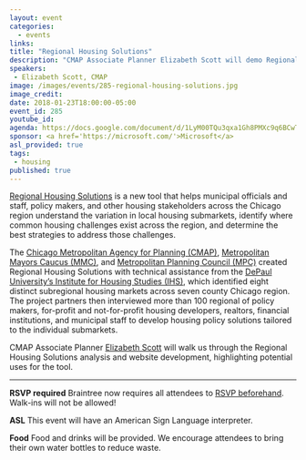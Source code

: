 ```yaml
---
layout: event
categories: 
  - events
links:
title: "Regional Housing Solutions"
description: "CMAP Associate Planner Elizabeth Scott will demo Regional Housing Solutions - a new tool that helps municipal officials and staff, policy makers, and other housing stakeholders across the Chicago region understand the variation in local housing submarkets, identify where common housing challenges exist across the region, and determine the best strategies to address those challenges."
speakers:
 - Elizabeth Scott, CMAP
image: /images/events/285-regional-housing-solutions.jpg
image_credit: 
date: 2018-01-23T18:00:00-05:00
event_id: 285
youtube_id: 
agenda: https://docs.google.com/document/d/1LyM00TQu3qxa1Gh8PMXc9q6BCwTAy3OfIJOuSQ7EmZA/edit#
sponsor: <a href='https://microsoft.com/'>Microsoft</a>
asl_provided: true
tags: 
 - housing
published: true
---
```


[Regional Housing Solutions](https://www.regionalhousingsolutions.org/) is a new tool that helps municipal officials and staff, policy makers, and other housing stakeholders across the Chicago region understand the variation in local housing submarkets, identify where common housing challenges exist across the region, and determine the best strategies to address those challenges.

The [Chicago Metropolitan Agency for Planning (CMAP)](http://www.cmap.illinois.gov/), [Metropolitan Mayors Caucus (MMC)](http://mayorscaucus.org/), and [Metropolitan Planning Council (MPC)](http://www.metroplanning.org/index.html) created Regional Housing Solutions with technical assistance from the [DePaul University’s Institute for Housing Studies (IHS)](https://www.housingstudies.org/), which identified eight distinct subregional housing markets across seven county Chicago region. The project partners then interviewed more than 100 regional of policy makers, for-profit and not-for-profit housing developers, realtors, financial institutions, and municipal staff to develop housing policy solutions tailored to the individual submarkets.

CMAP Associate Planner [Elizabeth Scott](https://www.linkedin.com/in/elizabethdscott/) will walk us through the Regional Housing Solutions analysis and website development, highlighting potential uses for the tool.

---

**RSVP required** Braintree now requires all attendees to [RSVP beforehand](https://www.eventbrite.com/e/chi-hack-night-registration-41703945624). Walk-ins will not be allowed!

**ASL** This event will have an American Sign Language interpreter.

**Food** Food and drinks will be provided. We encourage attendees to bring their own water bottles to reduce waste.